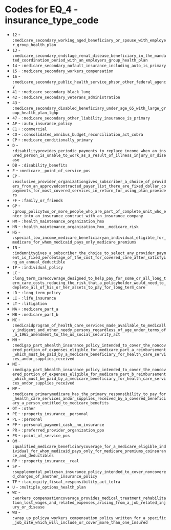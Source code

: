 # Codes for EQ_4 - insurance_type_code
* `12` - `:medicare_secondary_working_aged_beneficiary_or_spouse_with_employer_group_health_plan`
* `13` - `:medicare_secondary_endstage_renal_disease_beneficiary_in_the_mandated_coordination_period_with_an_employers_group_health_plan`
* `14` - `:medicare_secondary_nofault_insurance_including_auto_is_primary`
* `15` - `:medicare_secondary_workers_compensation`
* `16` - `:medicare_secondary_public_health_service_phsor_other_federal_agency`
* `41` - `:medicare_secondary_black_lung`
* `42` - `:medicare_secondary_veterans_administration`
* `43` - `:medicare_secondary_disabled_beneficiary_under_age_65_with_large_group_health_plan_lghp`
* `47` - `:medicare_secondary_other_liability_insurance_is_primary`
* `AP` - `:auto_insurance_policy`
* `C1` - `:commercial`
* `CO` - `:consolidated_omnibus_budget_reconciliation_act_cobra`
* `CP` - `:medicare_conditionally_primary`
* `D` - `:disabilityprovides_periodic_payments_to_replace_income_when_an_insured_person_is_unable_to_work_as_a_result_of_illness_injury_or_disease`
* `DB` - `:disability_benefits`
* `E` - `:medicare__point_of_service_pos`
* `EP` - `:exclusive_provider_organizationgives_subscriber_a_choice_of_providers_from_an_approvedcontracted_payer_list_there_are_fixed_dollar_copayments_for_most_covered_services_in_return_for_using_plan_providers`
* `FF` - `:family_or_friends`
* `GP` - `:group_policytwo_or_more_people_who_are_part_of_complete_unit_who_enter_into_an_insurance_contract_with_an_insurance_company`
* `HM` - `:health_maintenance_organization_hmo`
* `HN` - `:health_maintenance_organization_hmo__medicare_risk`
* `HS` - `:special_low_income_medicare_beneficiaryan_individual_eligible_for_medicare_for_whom_medicaid_pays_only_medicare_premiums`
* `IN` - `:indemnitygives_a_subscriber_the_choice_to_select_any_provider_payment_is_fixed_percentage_of_the_cost_for_covered_care_after_satisfying_an_annual_deductible`
* `IP` - `:individual_policy`
* `LC` - `:long_term_carecoverage_designed_to_help_pay_for_some_or_all_long_term_care_costs_reducing_the_risk_that_a_policyholder_would_need_to_deplete_all_of_his_or_her_assets_to_pay_for_long_term_care`
* `LD` - `:long_term_policy`
* `LI` - `:life_insurance`
* `LT` - `:litigation`
* `MA` - `:medicare_part_a`
* `MB` - `:medicare_part_b`
* `MC` - `:medicaidprogram_of_health_care_services_made_available_to_medically_indigent_and_other_needy_persons_regardless_of_age_under_terms_of_a_1965_amendment_to_the_us_social_security_act`
* `MH` - `:medigap_part_ahealth_insurance_policy_intended_to_cover_the_noncovered_portion_of_expenses_eligible_for_medicare_part_a_reimbursement_which_must_be_paid_by_a_medicare_beneficiary_for_health_care_services_andor_supplies_received`
* `MI` - `:medigap_part_bhealth_insurance_policy_intended_to_cover_the_noncovered_portion_of_expenses_eligible_for_medicare_part_b_reimbursement_which_must_be_paid_by_a_medicare_beneficiary_for_health_care_services_andor_supplies_received`
* `MP` - `:medicare_primarymedicare_has_the_primary_responsibility_to_pay_for_health_care_services_andor_supplies_received_by_a_covered_beneficiary_a_person_entitled_to_medicare_benefits`
* `OT` - `:other`
* `PE` - `:property_insurance__personal`
* `PL` - `:personal`
* `PP` - `:personal_payment_cash__no_insurance`
* `PR` - `:preferred_provider_organization_ppo`
* `PS` - `:point_of_service_pos`
* `QM` - `:qualified_medicare_beneficiarycoverage_for_a_medicare_eligible_individual_for_whom_medicaid_pays_only_for_medicare_premiums_coinsurance_and_deductibles`
* `RP` - `:property_insurance__real`
* `SP` - `:supplemental_policyan_insurance_policy_intended_to_cover_noncovered_charges_of_another_insurance_policy`
* `TF` - `:tax_equity_fiscal_responsibility_act_tefra`
* `U` - `:multiple_options_health_plan`
* `WC` - `:workers_compensationcoverage_provides_medical_treatment_rehabilitation_lost_wages_and_related_expenses_arising_from_a_job_related_injury_or_disease`
* `WU` - `:wrap_up_policya_workers_compensation_policy_written_for_a_specific_job_site_which_will_include_or_cover_more_than_one_insured`
